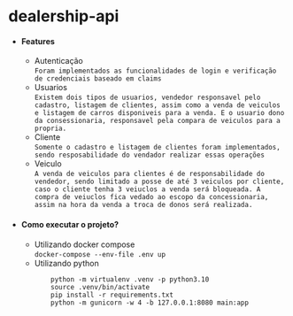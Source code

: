 # dealership-api

- #### Features

  - Autenticação
    <br>
    `Foram implementados as funcionalidades de login e verificação de credenciais baseado em claims`
  - Usuarios
    <br>
    `Existem dois tipos de usuarios, vendedor responsavel pelo cadastro, listagem de clientes, assim como a venda de veiculos e listagem de carros disponiveis para a venda. E o usuario dono da consessionaria, responsavel pela compara de veiculos para a propria.`
  - Cliente
    <br>
    `Somente o cadastro e listagem de clientes foram implementados, sendo resposabilidade do vendador realizar essas operações`
  - Veiculo
    <br>
    `A venda de veiculos para clientes é de responsabilidade do vendedor, sendo limitado a posse de até 3 veiculos por cliente, caso o cliente tenha 3 veiuclos a venda será bloqueada. A compra de veiuclos fica vedado ao escopo da concessionaria, assim na hora da venda a troca de donos será realizada.`

- #### Como executar o projeto?
  - Utilizando docker compose
    <br>
    `docker-compose --env-file .env up`
  - Utilizando python
    <br>
    ```
        python -m virtualenv .venv -p python3.10
        source .venv/bin/activate
        pip install -r requirements.txt
        python -m gunicorn -w 4 -b 127.0.0.1:8080 main:app
    ```
